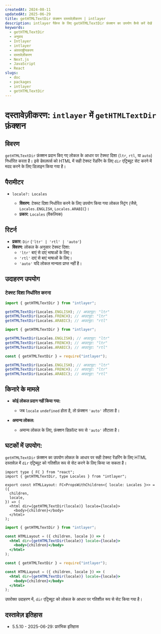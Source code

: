 ```yaml
---
createdAt: 2024-08-11
updatedAt: 2025-06-29
title: getHTMLTextDir फ़ंक्शन दस्तावेज़ीकरण | intlayer
description: intlayer पैकेज के लिए getHTMLTextDir फ़ंक्शन का उपयोग कैसे करें देखें
keywords:
  - getHTMLTextDir
  - अनुवाद
  - Intlayer
  - intlayer
  - अंतरराष्ट्रीयकरण
  - दस्तावेज़ीकरण
  - Next.js
  - JavaScript
  - React
slugs:
  - doc
  - packages
  - intlayer
  - getHTMLTextDir
---
```


# दस्तावेज़ीकरण: `intlayer` में `getHTMLTextDir` फ़ंक्शन

## विवरण

`getHTMLTextDir` फ़ंक्शन प्रदान किए गए लोकल के आधार पर टेक्स्ट दिशा (`ltr`, `rtl`, या `auto`) निर्धारित करता है। इसे डेवलपर्स को HTML में सही टेक्स्ट रेंडरिंग के लिए `dir` एट्रिब्यूट सेट करने में मदद करने के लिए डिज़ाइन किया गया है।

## पैरामीटर

- `locale?: Locales`

  - **विवरण**: टेक्स्ट दिशा निर्धारित करने के लिए उपयोग किया गया लोकल स्ट्रिंग (जैसे, `Locales.ENGLISH`, `Locales.ARABIC`)।
  - **प्रकार**: `Locales` (वैकल्पिक)

## रिटर्न

- **प्रकार**: `Dir` (`'ltr' | 'rtl' | 'auto'`)
- **विवरण**: लोकल के अनुसार टेक्स्ट दिशा:
  - `'ltr'` बाएं से दाएं भाषाओं के लिए।
  - `'rtl'` दाएं से बाएं भाषाओं के लिए।
  - `'auto'` यदि लोकल मान्यता प्राप्त नहीं है।

## उदाहरण उपयोग

### टेक्स्ट दिशा निर्धारित करना

```typescript codeFormat="typescript"
import { getHTMLTextDir } from "intlayer";

getHTMLTextDir(Locales.ENGLISH); // आउटपुट: "ltr"
getHTMLTextDir(Locales.FRENCH); // आउटपुट: "ltr"
getHTMLTextDir(Locales.ARABIC); // आउटपुट: "rtl"
```

```javascript codeFormat="esm"
import { getHTMLTextDir } from "intlayer";

getHTMLTextDir(Locales.ENGLISH); // आउटपुट: "ltr"
getHTMLTextDir(Locales.FRENCH); // आउटपुट: "ltr"
getHTMLTextDir(Locales.ARABIC); // आउटपुट: "rtl"
```

```javascript codeFormat="commonjs"
const { getHTMLTextDir } = require("intlayer");

getHTMLTextDir(Locales.ENGLISH); // आउटपुट: "ltr"
getHTMLTextDir(Locales.FRENCH); // आउटपुट: "ltr"
getHTMLTextDir(Locales.ARABIC); // आउटपुट: "rtl"
```

## किनारे के मामले

- **कोई लोकल प्रदान नहीं किया गया:**

  - जब `locale` `undefined` होता है, तो फ़ंक्शन `'auto'` लौटाता है।

- **अमान्य लोकल:**
  - अमान्य लोकल के लिए, फ़ंक्शन डिफ़ॉल्ट रूप से `'auto'` लौटाता है।

## घटकों में उपयोग:

`getHTMLTextDir` फ़ंक्शन का उपयोग लोकल के आधार पर सही टेक्स्ट रेंडरिंग के लिए HTML दस्तावेज़ में `dir` एट्रिब्यूट को गतिशील रूप से सेट करने के लिए किया जा सकता है।

```tsx codeFormat="typescript"
import type { FC } from "react";
import { getHTMLTextDir, type Locales } from "intlayer";

export const HTMLLayout: FC<PropsWithChildren<{ locale: Locales }>> = ({
  children,
  locale,
}) => (
  <html dir={getHTMLTextDir(locale)} locale={locale}>
    <body>{children}</body>
  </html>
);
```

```jsx codeFormat="esm"
import { getHTMLTextDir } from "intlayer";

const HTMLLayout = ({ children, locale }) => (
  <html dir={getHTMLTextDir(locale)} locale={locale}>
    <body>{children}</body>
  </html>
);
```

```jsx codeFormat="commonjs"
const { getHTMLTextDir } = require("intlayer");

const HTMLLayout = ({ children, locale }) => (
  <html dir={getHTMLTextDir(locale)} locale={locale}>
    <body>{children}</body>
  </html>
);
```

उपरोक्त उदाहरण में, `dir` एट्रिब्यूट को लोकल के आधार पर गतिशील रूप से सेट किया गया है।

## दस्तावेज़ इतिहास

- 5.5.10 - 2025-06-29: प्रारंभिक इतिहास
